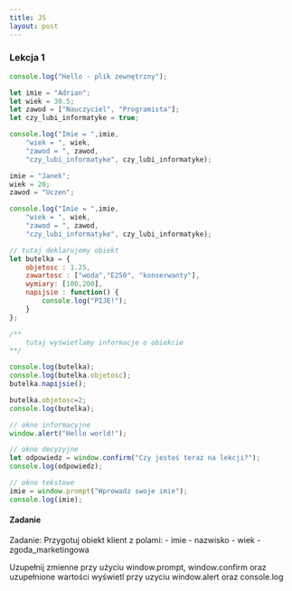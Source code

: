 ```yaml
---
title: JS
layout: post
---
```



### Lekcja 1
```javascript
console.log("Hello - plik zewnętrzny");

let imie = "Adrian";
let wiek = 30.5;
let zawod = ["Nauczyciel", "Programista"];
let czy_lubi_informatyke = true;

console.log("Imie = ",imie, 
	"wiek = ", wiek, 
	"zawod = ", zawod, 
	"czy_lubi_informatyke", czy_lubi_informatyke);

imie = "Janek";
wiek = 20;
zawod = "Uczen";

console.log("Imie = ",imie, 
	"wiek = ", wiek, 
	"zawod = ", zawod, 
	"czy_lubi_informatyke", czy_lubi_informatyke);

// tutaj deklarujemy obiekt
let butelka = {
	objetosc : 1.25,
	zawartosc : ["woda","E250", "konserwanty"],
	wymiary: [100,200],
	napijsie : function() {
		console.log("PIJE!");
	}
};

/**
    tutaj wyświetlamy informacje o obiekcie
**/

console.log(butelka);
console.log(butelka.objetosc);
butelka.napijsie();

butelka.objetosc=2;
console.log(butelka);

// okno informacyjne
window.alert("Hello world!");

// okno decyzyjne
let odpowiedz = window.confirm("Czy jesteś teraz na lekcji?");
console.log(odpowiedz);

// okno tekstowe
imie = window.prompt("Wprowadz swoje imie");
console.log(imie);
```
#### Zadanie

Zadanie:
    Przygotuj obiekt klient z polami:
     - imie
     - nazwisko
     - wiek
     - zgoda_marketingowa

   Uzupełnij zmienne przy użyciu window.prompt, window.confirm oraz 
   uzupełnione wartości wyświetl przy uzyciu window.alert oraz console.log

